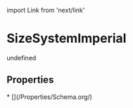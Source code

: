 import Link from 'next/link'
# SizeSystemImperial

undefined

## Properties

<Grid>
* [](/Properties/Schema.org/)

</Grid>


